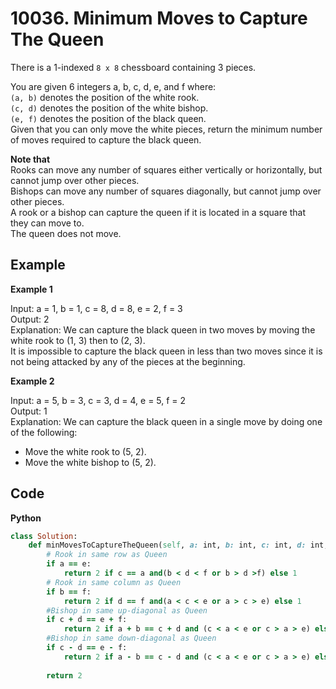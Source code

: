 # 10036. Minimum Moves to Capture The Queen
There is a 1-indexed `8 x 8` chessboard containing 3 pieces.  

You are given 6 integers a, b, c, d, e, and f where:  
`(a, b)` denotes the position of the white rook.  
`(c, d)` denotes the position of the white bishop.  
`(e, f)` denotes the position of the black queen.  
Given that you can only move the white pieces, return the minimum number of moves required to capture the black queen.  

**Note that**  
Rooks can move any number of squares either vertically or horizontally, but cannot jump over other pieces.  
Bishops can move any number of squares diagonally, but cannot jump over other pieces.  
A rook or a bishop can capture the queen if it is located in a square that they can move to.  
The queen does not move.
 
## Example
**Example 1**  

Input: a = 1, b = 1, c = 8, d = 8, e = 2, f = 3  
Output: 2  
Explanation: We can capture the black queen in two moves by moving the white rook to (1, 3) then to (2, 3).  
It is impossible to capture the black queen in less than two moves since it is not being attacked by any of the pieces at the beginning.  

**Example 2**  

Input: a = 5, b = 3, c = 3, d = 4, e = 5, f = 2  
Output: 1  
Explanation: We can capture the black queen in a single move by doing one of the following:   
- Move the white rook to (5, 2).  
- Move the white bishop to (5, 2).

## Code
**Python**  
```ruby
class Solution:
    def minMovesToCaptureTheQueen(self, a: int, b: int, c: int, d: int, e: int, f: int) -> int:
        # Rook in same row as Queen
        if a == e:
            return 2 if c == a and(b < d < f or b > d >f) else 1
        # Rook in same column as Queen
        if b == f:
            return 2 if d == f and(a < c < e or a > c > e) else 1
        #Bishop in same up-diagonal as Queen
        if c + d == e + f:
            return 2 if a + b == c + d and (c < a < e or c > a > e) else 1
        #Bishop in same down-diagonal as Queen
        if c - d == e - f:
            return 2 if a - b == c - d and (c < a < e or c > a > e) else 1
        
        return 2
```
